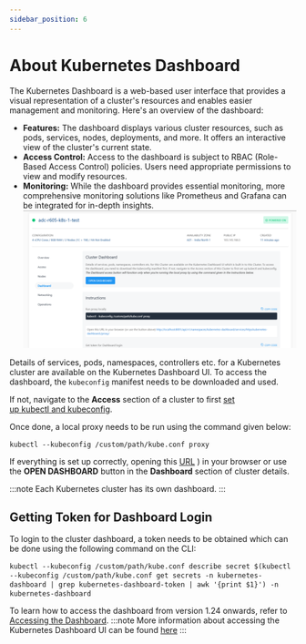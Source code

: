 ```yaml
---
sidebar_position: 6
---
```

# About Kubernetes Dashboard

The Kubernetes Dashboard is a web-based user interface that provides a visual representation of a cluster's resources and enables easier management and monitoring. Here's an overview of the dashboard:

- **Features:** The dashboard displays various cluster resources, such as pods, services, nodes, deployments, and more. It offers an interactive view of the cluster's current state.
- **Access Control:** Access to the dashboard is subject to RBAC (Role-Based Access Control) policies. Users need appropriate permissions to view and modify resources.
- **Monitoring:** While the dashboard provides essential monitoring, more comprehensive monitoring solutions like Prometheus and Grafana can be integrated for in-depth insights.
![Cluster Dashboard](img/Dashboard1.png)

Details of services, pods, namespaces, controllers etc. for a Kubernetes cluster are available on the Kubernetes Dashboard UI. To access the dashboard, the `kubeconfig` manifest needs to be downloaded and used.

If not, navigate to the **Access** section of a cluster to first [set up kubectl and kubeconfig](AccessingaClusterusingtheCommandLine).

Once done, a local proxy needs to be run using the command given below:

```
kubectl --kubeconfig /custom/path/kube.conf proxy
```


If everything is set up correctly, opening this [URL](http://localhost:8001/api/v1/namespaces/kubernetes-dashboard/services/https:kubernetes-dashboard:/proxy/) ) in your browser or use the **OPEN DASHBOARD** button in the **Dashboard** section of cluster details.

:::note
Each Kubernetes cluster has its own dashboard.
:::

## Getting Token for Dashboard Login

To login to the cluster dashboard, a token needs to be obtained which can be done using the following command on the CLI:

```
kubectl --kubeconfig /custom/path/kube.conf describe secret $(kubectl --kubeconfig /custom/path/kube.conf get secrets -n kubernetes-dashboard | grep kubernetes-dashboard-token | awk '{print $1}') -n kubernetes-dashboard
```

To learn how to access the dashboard from version 1.24 onwards, refer to [Accessing the Dashboard](Accessingthekubernetesdashboard.md).
:::note
More information about accessing the Kubernetes Dashboard UI can be found [here](https://kubernetes.io/docs/tasks/access-application-cluster/web-ui-dashboard/#accessing-the-dashboard-ui)
:::




